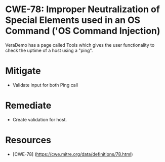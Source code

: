 # CWE-78: Improper Neutralization of Special Elements used in an OS Command ('OS Command Injection)
VeraDemo has a page called Tools which gives the user functionality to check the uptime of a host using a "ping". 


# Mitigate 
* Validate input for both Ping call

# Remediate
* Create validation for host.

# Resources
* [CWE-78] (https://cwe.mitre.org/data/definitions/78.html)
